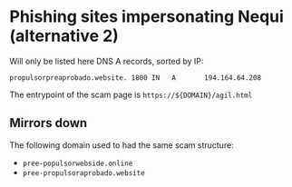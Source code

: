 # Phishing sites impersonating Nequi (alternative 2)

Will only be listed here DNS A records, sorted by IP:

```
propulsorpreaprobado.website. 1800 IN   A       194.164.64.208
```

The entrypoint of the scam page is `https://${DOMAIN}/agil.html`


## Mirrors down

The following domain used to had the same scam structure:

- `pree-populsorwebside.online`
- `pree-propulsoraprobado.website`
